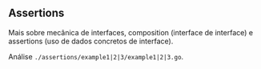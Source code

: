 ## Assertions

Mais sobre mecânica de interfaces, composition (interface de interface) e assertions (uso de dados concretos de interface).

Análise `./assertions/example1|2|3/example1|2|3.go`.
